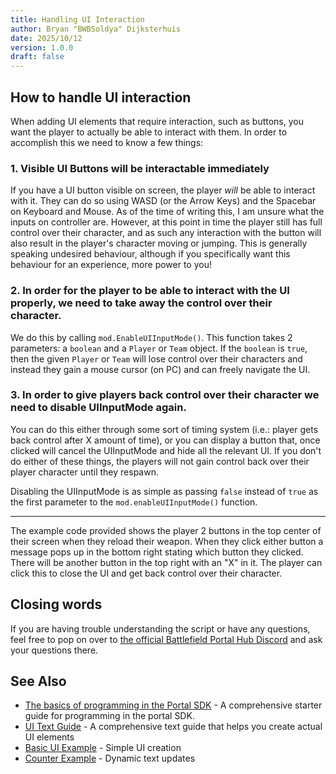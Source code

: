 ```yaml
---
title: Handling UI Interaction 
author: Bryan "BWBSoldya" Dijksterhuis
date: 2025/10/12 
version: 1.0.0
draft: false
---
```


## How to handle UI interaction

When adding UI elements that require interaction, such as buttons, you want the player to actually be able to interact with them. In order to accomplish this we need to know a few things:

### 1. Visible UI Buttons will be interactable immediately

If you have a UI button visible on screen, the player *will* be able to interact with it. They can do so using WASD (or the Arrow Keys) and the Spacebar on Keyboard and Mouse. As of the time of writing this, I am unsure what the inputs on controller are. However, at this point in time the player still has full control over their character, and as such any interaction with the button will also result in the player's character moving or jumping. This is generally speaking undesired behaviour, although if you specifically want this behaviour for an experience, more power to you! 

### 2. In order for the player to be able to interact with the UI properly, we need to take away the control over their character. 

We do this by calling `mod.EnableUIInputMode()`. This function takes 2 parameters: a `boolean` and a `Player` or `Team` object. If the `boolean` is `true`, then the given `Player` or `Team` will lose control over their characters and instead they gain a mouse cursor (on PC) and can freely navigate the UI. 

### 3. In order to give players back control over their character we need to disable UIInputMode again.

You can do this either through some sort of timing system (i.e.: player gets back control after X amount of time), or you can display a button that, once clicked will cancel the UIInputMode and hide all the relevant UI. If you don't do either of these things, the players will not gain control back over their player character until they respawn. 

Disabling the UIInputMode is as simple as passing `false` instead of `true` as the first parameter to the `mod.enableUIInputMode()` function. 

---

The example code provided shows the player 2 buttons in the top center of their screen when they reload their weapon. When they click either button a message pops up in the bottom right stating which button they clicked. There will be another button in the top right with an "X" in it. The player can click this to close the UI and get back control over their character. 

## Closing words

If you are having trouble understanding the script or have any questions, feel free to pop on over to [the official Battlefield Portal Hub Discord](https://discord.gg/8un9qY5AvV) and ask your questions there. 

## See Also

- [The basics of programming in the Portal SDK](../../../Guides/the-basics-of-programming-in-the-portal-sdk/readme.md) - A comprehensive starter guide for programming in the portal SDK.
- [UI Text Guide](../text-guide/readme.md) - A comprehensive text guide that helps you create actual UI elements
- [Basic UI Example](../basic/basic.ts) - Simple UI creation
- [Counter Example](../counter/counter.ts) - Dynamic text updates